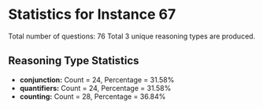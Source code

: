 # Statistics for Instance 67
Total number of questions: 76
Total 3 unique reasoning types are produced.
## Reasoning Type Statistics
- **conjunction:** Count = 24, Percentage = 31.58%
- **quantifiers:** Count = 24, Percentage = 31.58%
- **counting:** Count = 28, Percentage = 36.84%
